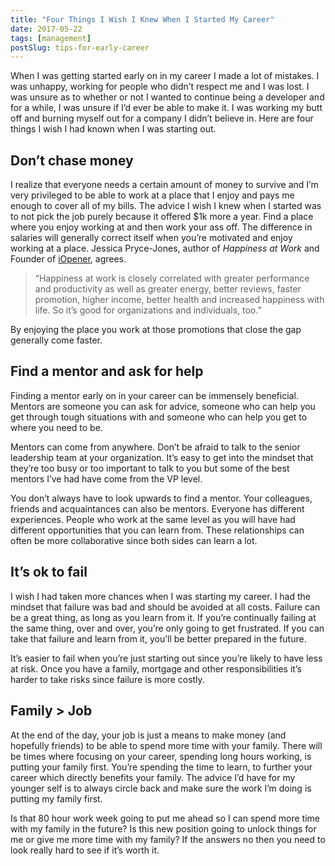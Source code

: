 ```yaml
---
title: "Four Things I Wish I Knew When I Started My Career"
date: 2017-05-22
tags: [management]
postSlug: tips-for-early-career
---
```


When I was getting started early on in my career I made a lot of mistakes. I was unhappy, working for people who didn’t respect me and I was lost. I was unsure as to whether or not I wanted to continue being a developer and for a while, I was unsure if I’d ever be able to make it. I was working my butt off and burning myself out for a company I didn’t believe in.
Here are four things I wish I had known when I was starting out.

## Don’t chase money
I realize that everyone needs a certain amount of money to survive and I’m very privileged to be able to work at a place that I enjoy and pays me enough to cover all of my bills.
The advice I wish I knew when I started was to not pick the job purely because it offered $1k more a year. Find a place where you enjoy working at and then work your ass off. The difference in salaries will generally correct itself when you’re motivated and enjoy working at a place.
Jessica Pryce-Jones, author of _Happiness at Work_ and Founder of [iOpener](https://iopenerinstitute.com/), agrees.

> “Happiness at work is closely correlated with greater performance and productivity as well as greater energy, better reviews, faster promotion, higher income, better health and increased happiness with life. So it’s good for organizations and individuals, too.”  

By enjoying the place you work at those promotions that close the gap generally come faster.

## Find a mentor and ask for help
Finding a mentor early on in your career can be immensely beneficial. Mentors are someone you can ask for advice, someone who can help you get through tough situations with and someone who can help you get to where you need to be.

Mentors can come from anywhere. Don’t be afraid to talk to the senior leadership team at your organization. It’s easy to get into the mindset that they’re too busy or too important to talk to you but some of the best mentors I’ve had have come from the VP level.

You don’t always have to look upwards to find a mentor. Your colleagues, friends and acquaintances can also be mentors. Everyone has different experiences. People who work at the same level as you will have had different opportunities that you can learn from. These relationships can often be more collaborative since both sides can learn a lot.

## It’s ok to fail
I wish I had taken more chances when I was starting my career. I had the mindset that failure was bad and should be avoided at all costs. Failure can be a great thing, as long as you learn from it. If you’re continually failing at the same thing, over and over, you’re only going to get frustrated. If you can take that failure and learn from it, you’ll be better prepared in the future.

It’s easier to fail when you’re just starting out since you’re likely to have less at risk. Once you have a family, mortgage and other responsibilities it’s harder to take risks since failure is more costly.

## Family > Job
At the end of the day, your job is just a means to make money (and hopefully friends) to be able to spend more time with your family. There will be times where focusing on your career, spending long hours working, is putting your family first. You’re spending the time to learn, to further your career which directly benefits your family. The advice I’d have for my younger self is to always circle back and make sure the work I’m doing is putting my family first.

Is that 80 hour work week going to put me ahead so I can spend more time with my family in the future? Is this new position going to unlock things for me or give me more time with my family? If the answers no then you need to look really hard to see if it’s worth it.
